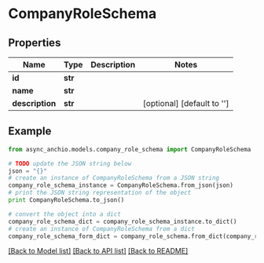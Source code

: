 # CompanyRoleSchema


## Properties

Name | Type | Description | Notes
------------ | ------------- | ------------- | -------------
**id** | **str** |  | 
**name** | **str** |  | 
**description** | **str** |  | [optional] [default to '']

## Example

```python
from async_anchio.models.company_role_schema import CompanyRoleSchema

# TODO update the JSON string below
json = "{}"
# create an instance of CompanyRoleSchema from a JSON string
company_role_schema_instance = CompanyRoleSchema.from_json(json)
# print the JSON string representation of the object
print CompanyRoleSchema.to_json()

# convert the object into a dict
company_role_schema_dict = company_role_schema_instance.to_dict()
# create an instance of CompanyRoleSchema from a dict
company_role_schema_form_dict = company_role_schema.from_dict(company_role_schema_dict)
```
[[Back to Model list]](../README.md#documentation-for-models) [[Back to API list]](../README.md#documentation-for-api-endpoints) [[Back to README]](../README.md)


